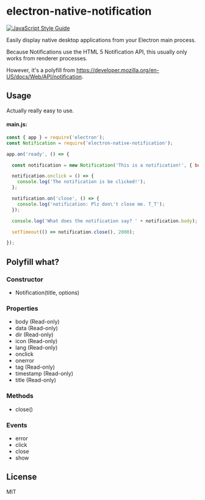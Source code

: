 # electron-native-notification

[![JavaScript Style Guide](https://img.shields.io/badge/code%20style-ES6-brightgreen.svg)](https://github.com/elierotenberg/coding-styles/blob/master/es6.md)

Easily display native desktop applications from your Electron main process.

Because Notifications use the HTML 5 Notification API, this usually only works
from renderer processes.

However, it's a polyfill from https://developer.mozilla.org/en-US/docs/Web/API/notification.

## Usage

Actually really easy to use.

#### main.js:

```javascript
const { app } = require('electron');
const Notification = require('electron-native-notification');

app.on('ready', () => {

  const notification = new Notification('This is a notification!', { body: 'See? Really easy to use!' });

  notification.onclick = () => {
    console.log('The notification is be clicked!');
  };

  notification.on('close', () => {
    console.log('notification: Plz don\'t close me. T_T');
  });

  console.log('What does the notification say? ' + notification.body);

  setTimeout(() => notification.close(), 2000);

});
```

## Polyfill what?

### Constructor
 - Notification(title, options)

### Properties
 - body (Read-only)
 - data (Read-only)
 - dir (Read-only)
 - icon (Read-only)
 - lang (Read-only)
 - onclick
 - onerror
 - tag (Read-only)
 - timestamp (Read-only)
 - title (Read-only)

### Methods
 - close()

### Events
 - error
 - click
 - close
 - show

## License
MIT
